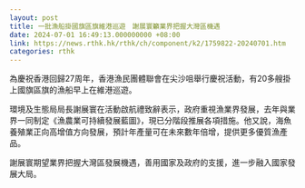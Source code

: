 ```yaml
---
layout: post
title: 一批漁船掛國旗區旗維港巡遊　謝展寰籲業界把握大灣區機遇
date: 2024-07-01 16:49:13.000000000 +08:00
link: https://news.rthk.hk/rthk/ch/component/k2/1759822-20240701.htm
categories: rthk
---
```


為慶祝香港回歸27周年，香港漁民團體聯會在尖沙咀舉行慶祝活動，有20多艘掛上國旗區旗的漁船早上在維港巡遊。

環境及生態局局長謝展寰在活動啟航禮致辭表示，政府重視漁業界發展，去年與業界一同制定《漁農業可持續發展藍圖》，現已分階段推展各項措施。他又說，海魚養殖業正向高增值方向發展，預計年產量可在未來數年倍增，提供更多優質漁產品。

謝展寰期望業界把握大灣區發展機遇，善用國家及政府的支援，進一步融入國家發展大局。
